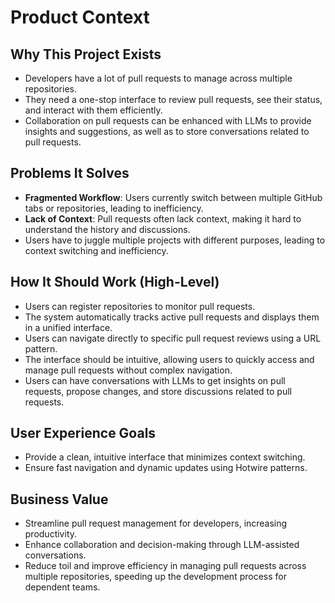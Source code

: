 # Product Context

## Why This Project Exists

- Developers have a lot of pull requests to manage across multiple repositories.
- They need a one-stop interface to review pull requests, see their status, and interact with them efficiently.
- Collaboration on pull requests can be enhanced with LLMs to provide insights and suggestions, as well as to store conversations related to pull requests.

## Problems It Solves

- **Fragmented Workflow**: Users currently switch between multiple GitHub tabs or repositories, leading to inefficiency.
- **Lack of Context**: Pull requests often lack context, making it hard to understand the history and discussions.
- Users have to juggle multiple projects with different purposes, leading to context switching and inefficiency.

## How It Should Work (High-Level)

- Users can register repositories to monitor pull requests.
- The system automatically tracks active pull requests and displays them in a unified interface.
- Users can navigate directly to specific pull request reviews using a URL pattern.
- The interface should be intuitive, allowing users to quickly access and manage pull requests without complex navigation.
- Users can have conversations with LLMs to get insights on pull requests, propose changes, and store discussions related to pull requests.

## User Experience Goals

- Provide a clean, intuitive interface that minimizes context switching.
- Ensure fast navigation and dynamic updates using Hotwire patterns.

## Business Value

- Streamline pull request management for developers, increasing productivity.
- Enhance collaboration and decision-making through LLM-assisted conversations.
- Reduce toil and improve efficiency in managing pull requests across multiple repositories, speeding up the development process for dependent teams.

